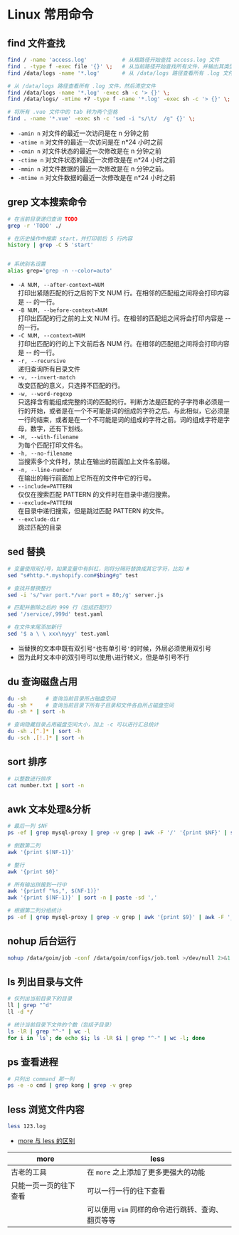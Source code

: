 # Linux 常用命令

## find 文件查找
```bash
find / -name 'access.log'           # 从根路径开始查找 access.log 文件
find . -type f -exec file '{}' \;   # 从当前路径开始查找所有文件，并输出其类型
find /data/logs -name '*.log'       # 从 /data/logs 路径查看所有 .log 文件

# 从 /data/logs 路径查看所有 .log 文件，然后清空文件
find /data/logs -name '*.log' -exec sh -c '> {}' \;
find /data/logs/ -mtime +7 -type f -name '*.log' -exec sh -c '> {}' \;

# 将所有 .vue 文件中的 tab 转为两个空格
find . -name '*.vue' -exec sh -c 'sed -i "s/\t/  /g" {}' \;
```

- `-amin n`     对文件的最近一次访问是在 n 分钟之前
- `-atime n`    对文件的最近一次访问是在 n\*24 小时之前
- `-cmin n`     对文件状态的最近一次修改是在 n 分钟之前
- `-ctime n`    对文件状态的最近一次修改是在 n\*24 小时之前
- `-mmin n`     对文件数据的最近一次修改是在 n 分钟之前。
- `-mtime n`    对文件数据的最近一次修改是在 n\*24 小时之前

## grep 文本搜索命令
```bash
# 在当前目录递归查询 TODO
grep -r 'TODO' ./

# 在历史操作中搜索 start，并打印前后 5 行内容
history | grep -C 5 'start'


# 系统别名设置
alias grep='grep -n --color=auto'
```

- `-A NUM, --after-context=NUM`  
    打印出紧随匹配的行之后的下文 NUM 行。在相邻的匹配组之间将会打印内容是 -- 的一行。
- `-B NUM, --before-context=NUM`  
    打印出匹配的行之前的上文 NUM 行。在相邻的匹配组之间将会打印内容是 -- 的一行。
- `-C NUM, --context=NUM`  
    打印出匹配的行的上下文前后各 NUM 行。在相邻的匹配组之间将会打印内容是 -- 的一行。
- `-r, --recursive`  
    递归查询所有目录文件
- `-v, --invert-match`  
    改变匹配的意义，只选择不匹配的行。
- `-w, --word-regexp`  
    只选择含有能组成完整的词的匹配的行。判断方法是匹配的子字符串必须是一行的开始，或者是在一个不可能是词的组成的字符之后。与此相似，它必须是一行的结束，或者是在一个不可能是词的组成的字符之前。词的组成字符是字母，数字，还有下划线。
- `-H, --with-filename`  
    为每个匹配打印文件名。
- `-h, --no-filename`  
    当搜索多个文件时，禁止在输出的前面加上文件名前缀。
- `-n, --line-number`  
    在输出的每行前面加上它所在的文件中它的行号。
- `--include=PATTERN`  
    仅仅在搜索匹配 PATTERN 的文件时在目录中递归搜索。
- `--exclude=PATTERN`  
    在目录中递归搜索，但是跳过匹配 PATTERN 的文件。
- `--exclude-dir`  
    跳过匹配的目录

## sed 替换
```bash
# 变量使用双引号，如果变量中有斜杠，则将分隔符替换成其它字符，比如 #
sed "s#http.*.myshopify.com#$bing#g" test

# 查找并替换整行
sed -i 's/^var port.*/var port = 80;/g' server.js

# 匹配并删除之后的 999 行（包括匹配行）
sed '/service/,999d' test.yaml

# 在文件末尾添加新行
sed '$ a \ \ xxx\nyyy' test.yaml
```
- 当替换的文本中既有双引号`"`也有单引号`'`的时候，外层必须使用双引号
- 因为此时文本中的双引号可以使用`\`进行转义，但是单引号不行

## du 查询磁盘占用
```bash
du -sh      # 查询当前目录所占磁盘空间
du -sh *    # 查询当前目录下所有子目录和文件各自所占磁盘空间
du -sh * | sort -h

# 查询隐藏目录占用磁盘空间大小，加上 -c 可以进行汇总统计
du -sh .[^.]* | sort -h
du -sch .[!.]* | sort -h
```

## sort 排序
```bash
# 以整数进行排序
cat number.txt | sort -n
```

## awk 文本处理&分析
```bash
# 最后一列 $NF
ps -ef | grep mysql-proxy | grep -v grep | awk -F '/' '{print $NF}' | sort | uniq

# 倒数第二列
awk '{print $(NF-1)}'

# 整行
awk '{print $0}'

# 所有输出拼接到一行中
awk '{printf "%s,", $(NF-1)}'
awk '{print $(NF-1)}' | sort -n | paste -sd ','

# 根据第二列分组统计
ps -ef | grep mysql-proxy | grep -v grep | awk '{print $9}' | awk -F '_' '{count[$2]++;} END {for(i in count) {print i,count[i]}}'
```

## nohup 后台运行
```bash
nohup /data/goim/job -conf /data/goim/configs/job.toml >/dev/null 2>&1 &
```

## ls 列出目录与文件
```bash
# 仅列出当前目录下的目录
ll | grep "^d"
ll -d */

# 统计当前目录下文件的个数（包括子目录）
ls -lR | grep "^-" | wc -l
for i in `ls`; do echo $i; ls -lR $i | grep "^-" | wc -l; done
```

## ps 查看进程
```bash
# 只列出 command 那一列
ps -e -o cmd | grep kong | grep -v grep
```

## less 浏览文件内容
```bash
less 123.log
```
- [more 与 less 的区别](https://unix.stackexchange.com/questions/81129/what-are-the-differences-between-most-more-and-less)

more | less
--- | ---
古老的工具 | 在 `more` 之上添加了更多更强大的功能
只能一页一页的往下查看 | 可以一行一行的往下查看
| | 可以使用 `vim` 同样的命令进行跳转、查询、翻页等等
 
